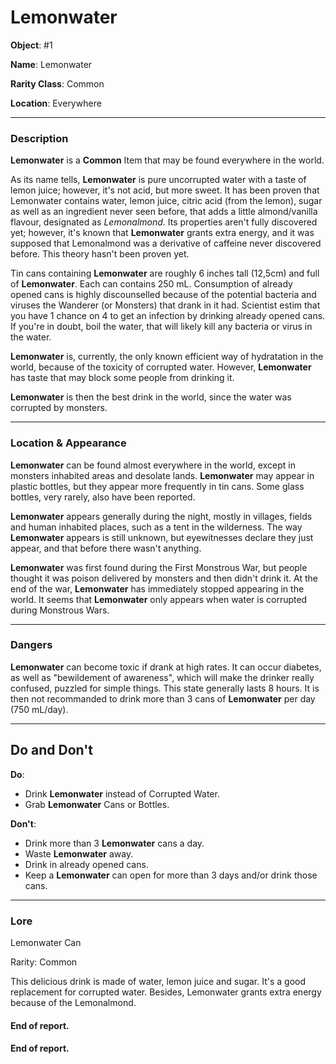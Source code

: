 # Lemonwater

**Object**: #1

**Name**: Lemonwater

**Rarity Class**: Common

**Location**: Everywhere

---

### Description

**Lemonwater** is a **Common** Item that may be found everywhere in the world.

As its name tells, **Lemonwater** is pure uncorrupted water with a taste of lemon juice; however, it's not
acid, but more sweet. It has been proven that Lemonwater contains water, lemon juice, citric acid (from the
lemon), sugar as well as an ingredient never seen before, that adds a little almond/vanilla flavour, designated
as *Lemonalmond*. Its properties aren't fully discovered yet; however, it's known that **Lemonwater** grants
extra energy, and it was supposed that Lemonalmond was a derivative of caffeine never discovered before. This
theory hasn't been proven yet.

Tin cans containing **Lemonwater** are roughly 6 inches tall (12,5cm) and full of **Lemonwater**. Each can contains
250 mL. Consumption of already opened cans is highly discounselled because of the potential bacteria and viruses the
Wanderer (or Monsters) that drank in it had. Scientist estim that you have 1 chance on 4 to get an infection by
drinking already opened cans. If you're in doubt, boil the water, that will likely kill any bacteria or virus in the
water.


**Lemonwater** is, currently, the only known efficient way of hydratation in the world, because
of the toxicity of corrupted water. However, **Lemonwater** has taste that may block some people from
drinking it.

**Lemonwater** is then the best drink in the world, since the water was corrupted by monsters.

---

### Location & Appearance

**Lemonwater** can be found almost everywhere in the world, except in monsters inhabited areas and desolate lands.
**Lemonwater** may appear in plastic bottles, but they appear more frequently in tin cans. Some glass bottles, very
rarely, also have been reported.

**Lemonwater** appears generally during the night, mostly in villages, fields and human inhabited places, such
as a tent in the wilderness. The way **Lemonwater** appears is still unknown, but eyewitnesses declare they just
appear, and that before there wasn't anything.

**Lemonwater** was first found during the First Monstrous War, but people thought it was poison delivered by
monsters and then didn't drink it. At the end of the war, **Lemonwater** has immediately stopped appearing in the
world. It seems that **Lemonwater** only appears when water is corrupted during Monstrous Wars.

---

### Dangers

**Lemonwater** can become toxic if drank at high rates. It can occur diabetes, as well as "bewildement of awareness", which will
make the drinker really confused, puzzled for simple things. This state generally lasts 8 hours. It is then not recommanded to
drink more than 3 cans of **Lemonwater** per day (750 mL/day).

---

## Do and Don't

**Do**:
- Drink **Lemonwater** instead of Corrupted Water.
- Grab **Lemonwater** Cans or Bottles.

**Don't**:
- Drink more than 3 **Lemonwater** cans a day.
- Waste **Lemonwater** away.
- Drink in already opened cans.
- Keep a **Lemonwater** can open for more than 3 days and/or drink those cans.

---

### Lore

Lemonwater Can

Rarity: Common

This delicious drink is made of water, lemon juice and sugar. It's a good replacement for corrupted water.
Besides, Lemonwater grants extra energy because of the Lemonalmond.


#### End of report.
#### End of report.
